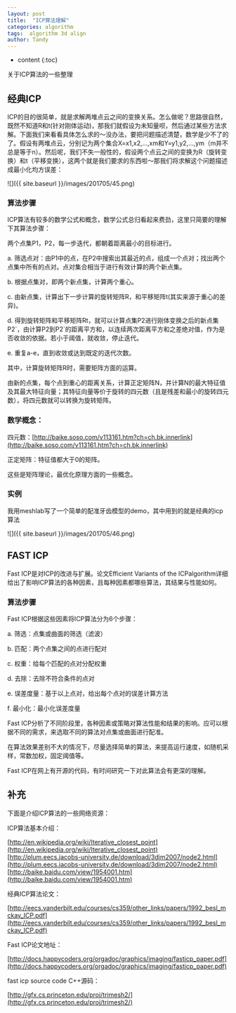```yaml
---
layout: post
title:  "ICP算法理解"
categories: algorithm
tags:  algorithm 3d align
author: Tandy
---
```


* content
{:toc}

关于ICP算法的一些整理




## 经典ICP

ICP的目的很简单，就是求解两堆点云之间的变换关系。怎么做呢？思路很自然，既然不知道R和t(针对刚体运动)，那我们就假设为未知量呗，然后通过某些方法求解。下面我们来看看具体怎么求的～没办法，要把问题描述清楚，数学是少不了的了。假设有两堆点云，分别记为两个集合X=x1,x2,...,xm和Y=y1,y2,...,ym（m并不总是等于n）。然后呢，我们不失一般性的，假设两个点云之间的变换为R（旋转变换）和t（平移变换），这两个就是我们要求的东西啦～那我们将求解这个问题描述成最小化均方误差： 


![]({{ site.baseurl }}/images/201705/45.png)

### 算法步骤
ICP算法有较多的数学公式和概念，数学公式总归看起来费劲，这里只简要的理解下其算法步骤：

两个点集P1，P2，每一步迭代，都朝着距离最小的目标进行。

a. 筛选点对：由P1中的点，在P2中搜索出其最近的点，组成一个点对；找出两个点集中所有的点对。点对集合相当于进行有效计算的两个新点集。

b. 根据点集对，即两个新点集，计算两个重心。

c. 由新点集，计算出下一步计算的旋转矩阵R，和平移矩阵t(其实来源于重心的差异)。

d. 得到旋转矩阵和平移矩阵Rt，就可以计算点集P2进行刚体变换之后的新点集P2\`，由计算P2到P2\`的距离平方和，以连续两次距离平方和之差绝对值，作为是否收敛的依据。若小于阈值，就收敛，停止迭代。

e. 重复a-e，直到收敛或达到既定的迭代次数。

其中，计算旋转矩阵R时，需要矩阵方面的运算。

由新的点集，每个点到重心的距离关系，计算正定矩阵N，并计算N的最大特征值及其最大特征向量；其特征向量等价于旋转的四元数（且是残差和最小的旋转四元数），将四元数就可以转换为旋转矩阵。

### 数学概念：

四元数：[http://baike.soso.com/v113161.htm?ch=ch.bk.innerlink](http://baike.soso.com/v113161.htm?ch=ch.bk.innerlink)

正定矩阵：特征值都大于0的矩阵。

这些是矩阵理论，最优化原理方面的一些概念。

### 实例

我用meshlab写了一个简单的配准牙齿模型的demo，其中用到的就是经典的icp算法

![]({{ site.baseurl }}/images/201705/46.png)


## FAST ICP

Fast ICP是对ICP的改进与扩展。论文Efficient Variants of the ICPalgorithm详细给出了影响ICP算法的各种因素，且每种因素都哪些算法，其结果与性能如何。

### 算法步骤

Fast ICP根据这些因素将ICP算法分为6个步骤：

a. 筛选：点集或曲面的筛选（滤波）

b. 匹配：两个点集之间的点进行配对

c. 权重：给每个匹配的点对分配权重

d. 去除：去除不符合条件的点对

e. 误差度量：基于以上点对，给出每个点对的误差计算方法

f. 最小化：最小化误差度量

Fast ICP分析了不同阶段里，各种因素或策略对算法性能和结果的影响。应可以根据不同的需求，来选取不同的算法对点集或曲面进行配准。

在算法效果差别不大的情况下，尽量选择简单的算法，来提高运行速度，如随机采样，常数加权，固定阈值等。

Fast ICP在网上有开源的代码，有时间研究一下对此算法会有更深的理解。


## 补充

下面是介绍ICP算法的一些网络资源：

ICP算法基本介绍：

[http://en.wikipedia.org/wiki/Iterative_closest_point](http://en.wikipedia.org/wiki/Iterative_closest_point)  
[http://plum.eecs.jacobs-university.de/download/3dim2007/node2.html](http://plum.eecs.jacobs-university.de/download/3dim2007/node2.html)  
[http://baike.baidu.com/view/1954001.htm](http://baike.baidu.com/view/1954001.htm)

经典ICP算法论文：

[http://eecs.vanderbilt.edu/courses/cs359/other_links/papers/1992_besl_mckay_ICP.pdf](http://eecs.vanderbilt.edu/courses/cs359/other_links/papers/1992_besl_mckay_ICP.pdf)

Fast ICP论文地址：

[http://docs.happycoders.org/orgadoc/graphics/imaging/fasticp_paper.pdf](http://docs.happycoders.org/orgadoc/graphics/imaging/fasticp_paper.pdf)

fast icp source code C++源码：

[http://gfx.cs.princeton.edu/proj/trimesh2/](http://gfx.cs.princeton.edu/proj/trimesh2/)